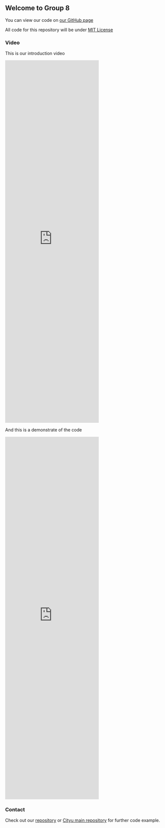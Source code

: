 ## Welcome to Group 8

You can view our code on [our GitHub page](https://github.com/gorjoe/gef_p8_ACE)

All code for this repository will be under [MIT License](https://github.com/gorjoe/gef_p8_ACE/blob/main/LICENSE)

### Video
This is our introduction video
<iframe width="60%" height="30%" src="https://www.youtube.com/embed/dQw4w9WgXcQ" title="YouTube video player" frameborder="0" allow="accelerometer; autoplay; clipboard-write; encrypted-media; gyroscope; picture-in-picture" allowfullscreen></iframe>

And this is a demonstrate of the code
<iframe width="60%" height="30%" src="https://www.youtube.com/embed/Gs069dndIYk" title="YouTube video player" frameborder="0" allow="accelerometer; autoplay; clipboard-write; encrypted-media; gyroscope; picture-in-picture" allowfullscreen></iframe>

### Contact

Check out our [repository](https://github.com/gorjoe/gef_p8_ACE) or [Cityu main repository](https://github.com/cityueegef/gef2020_aiot_exercise_notebooks) for further code example.

